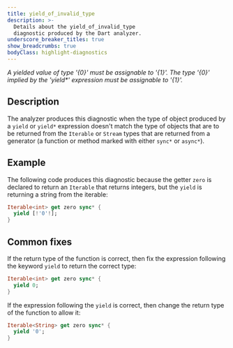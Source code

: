 ```yaml
---
title: yield_of_invalid_type
description: >-
  Details about the yield_of_invalid_type
  diagnostic produced by the Dart analyzer.
underscore_breaker_titles: true
show_breadcrumbs: true
bodyClass: highlight-diagnostics
---
```


_A yielded value of type '{0}' must be assignable to '{1}'._
_The type '{0}' implied by the 'yield*' expression must be assignable to '{1}'._

## Description

The analyzer produces this diagnostic when the type of object produced by
a `yield` or `yield*` expression doesn't match the type of objects that
are to be returned from the `Iterable` or `Stream` types that are returned
from a generator (a function or method marked with either `sync*` or
`async*`).

## Example

The following code produces this diagnostic because the getter `zero` is
declared to return an `Iterable` that returns integers, but the `yield` is
returning a string from the iterable:

```dart
Iterable<int> get zero sync* {
  yield [!'0'!];
}
```

## Common fixes

If the return type of the function is correct, then fix the expression
following the keyword `yield` to return the correct type:

```dart
Iterable<int> get zero sync* {
  yield 0;
}
```

If the expression following the `yield` is correct, then change the return
type of the function to allow it:

```dart
Iterable<String> get zero sync* {
  yield '0';
}
```
